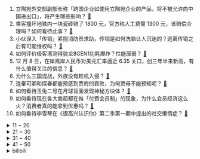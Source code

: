 1. 立陶宛外交部副部长称「跨国企业如使用立陶宛企业的产品，将不被允许向中国进出口」，将产生哪些影响？ [:link:](https://www.zhihu.com/question/504907694)
2. 乘客撞坏地铁内一块瓷砖赔了 1800 元，官方称人工费需 1300 元，该赔偿合理吗？如何看待此事？ [:link:](https://www.zhihu.com/question/504489478)
3. 小伙误入「传销」紧抱消防员求助，传销是如何洗脑让人沉迷的？逃离传销之后有可能维权吗？ [:link:](https://www.zhihu.com/question/504063451)
4. 如何评价极客湾测得骁龙8GEN1功耗爆炸？性能孱弱？ [:link:](https://www.zhihu.com/question/504913075)
5. 12 月 8 日，在岸离岸人民币对美元汇率逼近 6.35 关口，创三年半来新高，有什么值得关注的信息？ [:link:](https://www.zhihu.com/question/504555055)
6. 为什么三国混战，外族没有趁机入侵？ [:link:](https://www.zhihu.com/question/494456132)
7. 连秦可卿和探春都能预感到贾府的衰败，为何贾母不能预知呢？ [:link:](https://www.zhihu.com/question/454745776)
8. 如何看待玉兔二号在月球背面发现神秘方块体？ [:link:](https://www.zhihu.com/question/504263311)
9. 如何看待现在各大商超都在推「付费会员制」的现象，为什么会员经济这么火？消费者真的能拿到优惠吗？ [:link:](https://www.zhihu.com/question/504598452)
10. 如何看待李雪琴在《很高兴认识你》第二季第一期中提出的社交懒惰症？ [:link:](https://www.zhihu.com/question/504702909)
<details>
<summary>11 ~ 20</summary>

11. 工信部下架 106 款侵害用户权益APP，包括豆瓣、唱吧等，还有哪些信息值得关注？ [:link:](https://www.zhihu.com/question/504860051)
12. 如何鉴别一家餐馆好不好吃？ [:link:](https://www.zhihu.com/question/36382598)
13. 目前大三，只在手机上看了一天的写作、口语，第二天首考雅思5.5，基本上裸考，目标7，这情况如何得求？ [:link:](https://www.zhihu.com/question/268847554)
14. 马斯克呼吁美国政府取消所有补贴，并表示特斯拉不指望任何补贴，如何评价马斯克的言论？ [:link:](https://www.zhihu.com/question/504234657)
15. Unix网络编程里的阻塞是在操作系统的内核态创建一个线程来死循环吗？ [:link:](https://www.zhihu.com/question/492983429)
16. 女子接触霉变玉米后肺部长满黄曲霉菌，什么是黄曲霉毒素，有哪些危害？日常饮食我们应该注意些什么？ [:link:](https://www.zhihu.com/question/504439178)
17. 回国后一直适应不了，感觉都要抑郁了，如果现在工签没过期还有机会，我该重新归海出国吗？ [:link:](https://www.zhihu.com/question/504148469)
18. 河南一初中女生遭多人欺凌被逼脱衣拍照，警方通报「违法者已被行政拘留」，怎样才能根本解决校园霸凌的问题？ [:link:](https://www.zhihu.com/question/504612535)
19. 迪士尼员工称玲娜贝儿月薪六千，这在上海属于什么水平？在迪士尼工作是一种怎样的体验？ [:link:](https://www.zhihu.com/question/504318762)
20. 「抢甘蔗事件」老人发声，称「太野蛮了，不原谅他们的行为」，该如何避免此类现象再次发生？ [:link:](https://www.zhihu.com/question/504587549)
</details>
<details>
<summary>21 ~ 30</summary>

21. 欧拉汽车就偷换芯片事件官方致歉但无具体处理方案，该回应有诚意吗？偷换芯片的行为是否违法？ [:link:](https://www.zhihu.com/question/504518127)
22. 阿联酋宣布明年起实行 4.5 天工作制，将成全球首个工作日小于五天的国家，如何评价这一工作制度？ [:link:](https://www.zhihu.com/question/504511333)
23. 香港上空再现不明飞行物，「发出三色强光，盘旋超 1 小时」，具体情况如何？为何接连出现不明飞行物？ [:link:](https://www.zhihu.com/question/504741573)
24. Doinb 爆料 Karsa 主动解约，Tian 加盟 TES，对此你有什么想说的？ [:link:](https://www.zhihu.com/question/504177481)
25. 女子车祸被削掉半边头奇迹存活，如何从医学角度分析此案例 ？你还见过哪些医学奇迹? [:link:](https://www.zhihu.com/question/504240805)
26. 如何评价小米 12 月 9 日正式发布的小米 11 青春活力版手机？有哪些值得关注的亮点？ [:link:](https://www.zhihu.com/question/504716240)
27. 12 月 8 日浙江新增确诊病例 12 例，新增无症状感染者 13 例，目前当地情况如何？ [:link:](https://www.zhihu.com/question/504679540)
28. 为什么游戏《巫师 3：狂猎》里要把小兵设置的强于杰洛特？ [:link:](https://www.zhihu.com/question/501448195)
29. 如何看待员工自带电脑的公司？ [:link:](https://www.zhihu.com/question/23501403)
30. 如果让您挑选四部作品代表 2021 年日本动画，您会作何选择？ [:link:](https://www.zhihu.com/question/504750227)
</details>
<details>
<summary>31 ~ 40</summary>

31. 总有人说我们绝大部分被卡脖子的问题追根究底是基础材料学问题，为什么材料专业还被广泛劝退？ [:link:](https://www.zhihu.com/question/504357939)
32. 2021 年，让你觉得最幸福的瞬间是什么？ [:link:](https://www.zhihu.com/question/504284800)
33. 2021 年 12 月买什么手机比较好？ [:link:](https://www.zhihu.com/question/503625348)
34. 适合跨年发的文案有哪些呀？ [:link:](https://www.zhihu.com/question/503420896)
35. 初二的时候没努力，到初三要中考的时候再努力还来得及吗？ [:link:](https://www.zhihu.com/question/492230082)
36. 如何提高六级作文翻译分数？ [:link:](https://www.zhihu.com/question/40919713)
37. 《甄嬛传》沈眉庄提议绿豆汤折现，到底是不是节省经费的好办法？ [:link:](https://www.zhihu.com/question/499782954)
38. 如何快速提高二次元浓度？ [:link:](https://www.zhihu.com/question/491342312)
39. 如何看待「宠物侦探」靠找狗找猫年入百万？怎样才能安全高效的找回失踪宠物？ [:link:](https://www.zhihu.com/question/504878463)
40. 工作中领导无能，导致「一将无能，累死三军」是什么体验？ [:link:](https://www.zhihu.com/question/497193633)
</details>
<details>
<summary>41 ~ 50</summary>

41. 真实大学生活是怎样的？ [:link:](https://www.zhihu.com/question/444847984)
42. 研究生 30 岁读研是不是有点晚了？ [:link:](https://www.zhihu.com/question/434103302)
43. 你在南京大学上过最牛的课是什么？ [:link:](https://www.zhihu.com/question/356467344)
44. 逼男朋友删了游戏，是不是太过了? [:link:](https://www.zhihu.com/question/504175968)
45. 有什么相见恨晚的背单词方法？ [:link:](https://www.zhihu.com/question/48040579)
46. 如何看待 12 月 9 日 vivo 发布的 OriginOS Ocean，有哪些值得关注的亮点？ [:link:](https://www.zhihu.com/question/504754291)
47. 如何看待《魔兽世界》9.2 希尔瓦娜斯「洗白」剧情？ [:link:](https://www.zhihu.com/question/504604474)
48. 12 月 9 日摩托罗拉最新品手机 Edge X30/Edge S30 发布，有哪些值得关注的亮点？ [:link:](https://www.zhihu.com/question/504605148)
49. 初三了，没有特别要好的朋友，就是有时感觉很孤单，我该怎么办？ [:link:](https://www.zhihu.com/question/504603674)
50. 你知道哪些「鲜为人知却很有意思」的职业？ [:link:](https://www.zhihu.com/question/504372993)
</details><details>
<summary>bilibili</summary>

1. 湖南妹子宅家自制爆辣鸡翅，入口的瞬间，痛并快乐着~ [:link:](//www.bilibili.com/video/BV1rQ4y1e7NS)
2. 这是我今年最幸福的视频 [:link:](//www.bilibili.com/video/BV1nF411z7uQ)
3. 【昭和美人】最是人间留不住 朱颜辞镜花辞树 [:link:](//www.bilibili.com/video/BV1PY411x7qg)
4. 【刘醒梁非凡合体】反 啵 风 暴 [:link:](//www.bilibili.com/video/BV1Y44y1a7Qi)
5. 那天我戴着头套排队做核酸……社死了但没完全社死 [:link:](//www.bilibili.com/video/BV1WL4y1H71G)
6. 【AE教程+PR教程800集】学不会退出后期圈！呕心沥血整理，求支持~ [:link:](//www.bilibili.com/video/BV1P44y1a7SX)
7. 美国工程师在树林里能搓出啥？【硬核狠人19】 [:link:](//www.bilibili.com/video/BV1Z341147jN)
8. 《原神》荒泷一斗角色PV——「就该这么演！」 [:link:](//www.bilibili.com/video/BV1db4y1i7jT)
9. 2022年最值得期待的10款游戏，品质炸裂，精品神作！ [:link:](//www.bilibili.com/video/BV12Q4y1e7SX)
10. 史上最离谱随机挑战！居然随机到48一晚的酒店？ [:link:](//www.bilibili.com/video/BV1z34y1X7yu)
<details>
<summary>11 ~ 20</summary>

11. 【罗翔】难辨真伪！AI换脸深度伪造犯法吗？ [:link:](//www.bilibili.com/video/BV1RY411p7Yq)
12. 我真的不允许有人没看过西南医科大学宿舍楼的猫吵架 [:link:](//www.bilibili.com/video/BV1Ng411P7sz)
13. “卑微甲方”在线还价，爱了爱了 [:link:](//www.bilibili.com/video/BV1yL41177qd)
14. 久等了！B站首个8K视频来了，追寻最美中国星 [:link:](//www.bilibili.com/video/BV1KS4y197BN)
15. 您这幅古画挺废墨的吧…… [:link:](//www.bilibili.com/video/BV1sZ4y197pr)
16. 算命先生10：愿得此身长报国，何须生入玉门关 [:link:](//www.bilibili.com/video/BV1r341147Af)
17. 13min背完肖四大题：马原篇【空卡带背/考研政治】 [:link:](//www.bilibili.com/video/BV1U34y1R713)
18. 在纸上看电影：闭关37天，爆肝手绘700张画，完成一段星爷的搞笑喜剧 [:link:](//www.bilibili.com/video/BV1XP4y137EE)
19. 【奇妙的知识增加了】神奇套被罩之术！ [:link:](//www.bilibili.com/video/BV12341147La)
20. 不 愧 是 爷 ！2 [:link:](//www.bilibili.com/video/BV1sQ4y1e7dn)
</details>
<details>
<summary>21 ~ 30</summary>

21. 【苏星河】支付宝的正确用法，和你想的完全不同 [:link:](//www.bilibili.com/video/BV14Z4y197Yp)
22. 2021 有 爱 瞬 间 [:link:](//www.bilibili.com/video/BV1hg411P7sp)
23. 不 要 吹 挑 战（最后一期） [:link:](//www.bilibili.com/video/BV1uY411x78h)
24. Hi，我是暖暖！我来B站啦~ [:link:](//www.bilibili.com/video/BV11q4y1z75v)
25. 人 间 不 清 醒 [:link:](//www.bilibili.com/video/BV1eb4y1i7q1)
26. 世界上另一个我【阅片无数Ⅱ 30】 [:link:](//www.bilibili.com/video/BV1zR4y1s7fH)
27. 孤独本是人生常态 [:link:](//www.bilibili.com/video/BV14Q4y1e7US)
28. 【原神整活】阿贝多：我只是加了亿点细节（写实） [:link:](//www.bilibili.com/video/BV13Y411x7YD)
29. 为什么我反对成为一个素食主义者【懂点儿啥】 [:link:](//www.bilibili.com/video/BV1qh411x7eR)
30. 我的老板是琼瑶剧爱好者 [:link:](//www.bilibili.com/video/BV1bq4y1q7Yh)
</details>
<details>
<summary>31 ~ 40</summary>

31. 【时代少年团】《这福气给你要不要》之决战潮流之巅 [:link:](//www.bilibili.com/video/BV1Wr4y1X7Vy)
32. 【刘哔】理性看待女心理师！不能让黑子毁了一部良心好剧！ [:link:](//www.bilibili.com/video/BV1uF411z7Ku)
33. cctv里出现的胖头鱼 [:link:](//www.bilibili.com/video/BV1Yg411P7hy)
34. 【老胡】最惨职业选手！被粉丝恶搞成zz！ [:link:](//www.bilibili.com/video/BV1RF411B7hS)
35. 冬天印度街头吃个冰棍儿！今天人很多，很热闹！ [:link:](//www.bilibili.com/video/BV1iP4y137jf)
36. 大庆赶海，发现大蛏王的呼吸孔撒上盐到处跑，还有大个猫眼螺 [:link:](//www.bilibili.com/video/BV1AL4y1H7Dy)
37. 《 二 次 元 土 拨 鼠 劝 架 》 [:link:](//www.bilibili.com/video/BV1mL41177tL)
38. 我们都兑现了婚礼上的诺言 [:link:](//www.bilibili.com/video/BV1QL4y1n7DY)
39. 夏日入侵企画 - 《人生浪费指南》MV [:link:](//www.bilibili.com/video/BV1Dr4y1S7wj)
40. 《 风 情 万 种 》 [:link:](//www.bilibili.com/video/BV1jq4y1q79G)
</details>
<details>
<summary>41 ~ 50</summary>

41. 想蹭ETC 还得看我拔卡的速度允不允许 结局大快人心 [:link:](//www.bilibili.com/video/BV1uL41177oJ)
42. 我妈二十多年前的基层演出视频 [:link:](//www.bilibili.com/video/BV1HM4y1A7D1)
43. 葫芦娃上西天取经？葫芦兄弟全新动画来袭，一秒带你回到童年！ [:link:](//www.bilibili.com/video/BV1XM4y1w7bt)
44. 豆瓣满屏夸赞却没人看，我必须抢救一下，这部关乎300万人的电影！【记录伟大系列07】 [:link:](//www.bilibili.com/video/BV16U4y1N7WC)
45. 皇帝一年要吃200顿？没煮熟胖老头就急着往嘴里塞【就得这么晚-07南门天下】 [:link:](//www.bilibili.com/video/BV1Eg411P7eZ)
46. 代练：咱俩谁才是刺客！？3级日女瞬秒AD！ [:link:](//www.bilibili.com/video/BV1Y44y1a7EA)
47. 一个不靠颜值，靠才华征服世界的女子，你知道这些歌都是出自于她吗 [:link:](//www.bilibili.com/video/BV1wr4y1X7Zr)
48. A手一周年祝贺，嘉心糖填词翻唱《孤勇者》 [:link:](//www.bilibili.com/video/BV1wi4y1d7Nc)
49. ''对付凶宅最好的办法'' [:link:](//www.bilibili.com/video/BV15S4y1978o)
50. 黑虎阿鼠大战蛇老大！ [:link:](//www.bilibili.com/video/BV1zh411x7Lf)
</details>
<details>
<summary>51 ~ 60</summary>

51. 当你非要去低分餐厅踩雷会发生什么。。。 [:link:](//www.bilibili.com/video/BV1HQ4y1e7Ug)
52. #今天我为它发声# 猜猜是哪个小可爱给我寄信啦？我和@它基金 @阿猫阿狗动物君 正在做一件跟TA有关的事，要来加入吗？https://www.bilibili… [:link:](//www.bilibili.com/video/BV17F411z7d1)
53. 犀利！联合国峰会上，他点出了贫困的真问题 [:link:](//www.bilibili.com/video/BV1Yq4y1z7rt)
54. 长春女子供陌生女孩读大学 5年后收到包裹打开一看当场愣了 网友：这是传承的善良！ [:link:](//www.bilibili.com/video/BV1gg411P7kb)
55. 有人把毒品塞进你的包里如何自证清白？看完记得三连！ [:link:](//www.bilibili.com/video/BV1Ub4y1i7nF)
56. 出息了！在奥运冠军面前跳水，高速相机拍下压水花瞬间 [:link:](//www.bilibili.com/video/BV1SL4117712)
57. 叙利亚餐厅 厨子探店¥467 [:link:](//www.bilibili.com/video/BV1YZ4y197eF)
58. B站的朋友们，大家好！我是爱德华莫泽，我真的来了！ [:link:](//www.bilibili.com/video/BV1s34y1X7mt)
59. 【LOL】祝TheShy选手前程似锦 [:link:](//www.bilibili.com/video/BV1CU4y1N7WR)
60. 是什么？惊 了 孩 子 一 整 个 夏 天？ [:link:](//www.bilibili.com/video/BV1NL411E7BN)
</details>
<details>
<summary>61 ~ 70</summary>

61. 【驼】意义不明的演技最要命，何况眼睛还睁不开【眼神戏-王一博 风起洛阳】 [:link:](//www.bilibili.com/video/BV11Y411p75h)
62. 人世间的情感总是于无声处爆裂 [:link:](//www.bilibili.com/video/BV1n34y1X7M7)
63. 【猛男版】国王排名OP舞蹈 [:link:](//www.bilibili.com/video/BV1uL411E7ed)
64. 【焕白功课】长期熬夜？痘印暗沉？冬季如何快速焕亮的功课，来喽！ [:link:](//www.bilibili.com/video/BV1Vi4y1Z7Jc)
65. 听到这个消息，她失声痛哭… [:link:](//www.bilibili.com/video/BV1tR4y1s7be)
66. 为林同学点赞，给摄影师加大大大鸡腿！ [:link:](//www.bilibili.com/video/BV1TY411x7wE)
67. 十年前跳的，献丑了各位。 [:link:](//www.bilibili.com/video/BV1cF411z711)
68. 华农兄弟：突然想吃竹笋，挖个来炖鸡，味道还可以哦 [:link:](//www.bilibili.com/video/BV1Ea411r7v4)
69. 一天顺德vlog！ 老夫老妻的旅游日常~ [:link:](//www.bilibili.com/video/BV1H44y1a7Kp)
70. 央视评“黑制服”抢老人甘蔗：执法岂能外包？问责不能轻放！ [:link:](//www.bilibili.com/video/BV1LF411z7fh)
</details>
<details>
<summary>71 ~ 80</summary>

71. 【界碑】今天，是他20岁的生日… [:link:](//www.bilibili.com/video/BV1ag411P7pp)
72. 一拳把男主打进icu ，最怕配角玩真的！ [:link:](//www.bilibili.com/video/BV1AS4y197ec)
73. Hi！我是迈克尔莱维特！世界需要年轻科学家！所以我来B站和年轻人在一起 [:link:](//www.bilibili.com/video/BV1AL411E7mL)
74. 全世界都在讲《璃月话》 [:link:](//www.bilibili.com/video/BV19P4y137Sd)
75. 【4K60FPS】五月天《你不是真正的快乐》核能现场！重新开始活着！ [:link:](//www.bilibili.com/video/BV1h341147Et)
76. 斗 地 主 特 工 [:link:](//www.bilibili.com/video/BV1dF411B7QD)
77. 医 大 穿 山 甲——闹铃来了 [:link:](//www.bilibili.com/video/BV1kL41177aG)
78. 细读经典：当年上映时票房惨得一批，被严重忽视的科幻神作《千钧一发》 [:link:](//www.bilibili.com/video/BV1zP4y137Vx)
79. 认 错 老 爸 了 [:link:](//www.bilibili.com/video/BV1C341147Bb)
80. 卧槽！这就是当年 港 娱 不 好 混 的原因！ [:link:](//www.bilibili.com/video/BV1aZ4y197nJ)
</details>
<details>
<summary>81 ~ 90</summary>

81. 【半佛】王者荣耀，不懂moba [:link:](//www.bilibili.com/video/BV1Xb4y1B71w)
82. 人生一串请我到我家楼下吃了顿烧烤！白嫖的就是好吃！ [:link:](//www.bilibili.com/video/BV1ni4y1Z7Ys)
83. 【1001个视频】你是谁？为什么出现在我的首页？ [:link:](//www.bilibili.com/video/BV1CU4y1N7rJ)
84. 火了就让全班人在课堂上看！ [:link:](//www.bilibili.com/video/BV1ib4y1i7bj)
85. 女司机第一次开车上班丈夫不放心，看了行车记录仪后点赞了 [:link:](//www.bilibili.com/video/BV1944y1h7tB)
86. 嗨！我是乔治！初次见面，这份自我介绍B站的朋友看看行不行？ [:link:](//www.bilibili.com/video/BV1pQ4y1e7BC)
87. 【战双帕弥什】新版本「游云鲸梦」PV公开 [:link:](//www.bilibili.com/video/BV12L41177eb)
88. 疯了，好吃到疯了!【疯狂的大鸡腿】海贼王路飞的最爱，原来是这个味道！ [:link:](//www.bilibili.com/video/BV1EZ4y197gu)
89. 美国火车干饭指南，和中国高铁有多大区别？36小时美国火车体验 [:link:](//www.bilibili.com/video/BV1sR4y1s7E8)
90. 看懂这个视频，保证你升职加薪 [:link:](//www.bilibili.com/video/BV1kq4y1z7sJ)
</details>
<details>
<summary>91 ~ 100</summary>

91. 看了今年的80部烂片，我总结出一个宇宙 [:link:](//www.bilibili.com/video/BV1T44y1a7wu)
92. 做一大锅冬阴功猪蹄，隔壁泰国邻居都要拿碗来捶门了！ [:link:](//www.bilibili.com/video/BV1QS4y1D7Hu)
93. 手机卡无法注销的可以试试这招，亲测有效 [:link:](//www.bilibili.com/video/BV1BY411p7yf)
94. 求偶！但孩子怕被熟人看到！就希望小范围被看到，让找个男朋友！ [:link:](//www.bilibili.com/video/BV1S341147tm)
95. 【老E】单挑外挂是一种什么样的体验 [:link:](//www.bilibili.com/video/BV1fr4y1S76d)
96. AI杀疯了！2021年高能的AI算法，超乎想象！ [:link:](//www.bilibili.com/video/BV1RF411B7hT)
97. 卧槽，这也太沉浸了吧 [:link:](//www.bilibili.com/video/BV1Vq4y1z7h6)
98. 神雕：“是谁送你来我身边！我身边！”金庸经典武侠《神雕侠侣》第6期 [:link:](//www.bilibili.com/video/BV1Zi4y1R77e)
99. 试吃新西兰钻石贝，华丽高贵，怎么做都好吃 [:link:](//www.bilibili.com/video/BV15S4y197eT)
100. 真·黑暗料理，一只烧鹅干掉我2000多，真的好吃吗? [:link:](//www.bilibili.com/video/BV1Kr4y1X7fq)
</details></details>